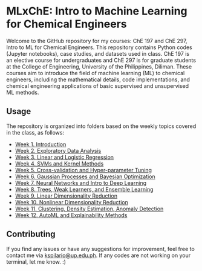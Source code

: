 # MLxChE: Intro to Machine Learning for Chemical Engineers

Welcome to the GitHub repository for my courses: ChE 197 and ChE 297, Intro to ML for Chemical Engineers. This repository contains Python codes (Jupyter notebooks), case studies, and datasets used in class. ChE 197 is an elective course for undergraduates and ChE 297 is for graduate students at the College of Engineering, University of the Philippines, Diliman. These courses aim to introduce the field of machine learning (ML) to chemical engineers, including the mathematical details, code implementations, and chemical engineering applications of basic supervised and unsupervised ML methods.

## Usage
The repository is organized into folders based on the weekly topics covered in the class, as follows:

- [Week 1. Introduction](/Week_1_Introduction)
- [Week 2. Exploratory Data Analysis](/Week_2_Exploratory_Data_Analysis/)
- [Week 3. Linear and Logistic Regression](/Week_3_Linear_and_Logistic_Regression/)
- [Week 4. SVMs and Kernel Methods](/Week_4_SVMs_and_Kernel_Methods/)
- [Week 5. Cross-validation and Hyper-parameter Tuning](/Week_5_Cross-validation_and_Model_Tuning/)
- [Week 6. Gaussian Processes and Bayesian Optimization](/Week_6_Gaussian_Processes_and_BayesOpt/)
- [Week 7. Neural Networks and Intro to Deep Learning](/Week_7_Neural_Nets/)
- [Week 8. Trees, Weak Learners, and Ensemble Learning](/Week_8_Trees_and_Ensemble_Learning/)
- [Week 9. Linear Dimensionality Reduction](/Week_9_Linear_DimReduce_and_LDA/)
- [Week 10. Nonlinear Dimensionality Reduction](/Week_10_Nonlinear_DimReduce/)
- [Week 11. Clustering, Density Estimation, Anomaly Detection](/Week_11_Clustering_DensityEst_Anomaly/)
- [Week 12. AutoML and Explainability Methods](/Week_12_AutoML_and_ExplainableAI/)

## Contributing
If you find any issues or have any suggestions for improvement, feel free to contact me via kspilario@up.edu.ph. If any codes are not working on your terminal, let me know. :)
